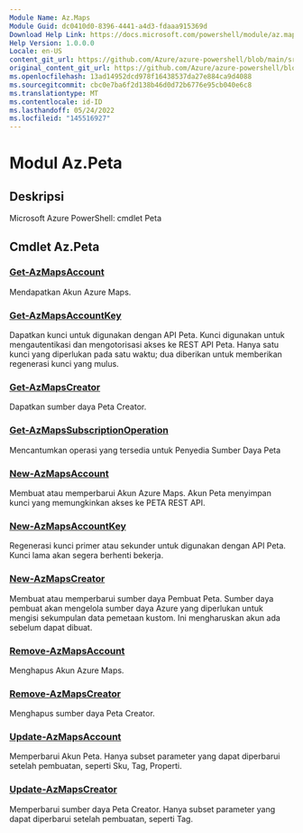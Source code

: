```yaml
---
Module Name: Az.Maps
Module Guid: dc0410d0-8396-4441-a4d3-fdaaa915369d
Download Help Link: https://docs.microsoft.com/powershell/module/az.maps
Help Version: 1.0.0.0
Locale: en-US
content_git_url: https://github.com/Azure/azure-powershell/blob/main/src/Maps/help/Az.Maps.md
original_content_git_url: https://github.com/Azure/azure-powershell/blob/main/src/Maps/help/Az.Maps.md
ms.openlocfilehash: 13ad14952dcd978f16438537da27e884ca9d4088
ms.sourcegitcommit: cbc0e7ba6f2d138b46d0d72b6776e95cb040e6c8
ms.translationtype: MT
ms.contentlocale: id-ID
ms.lasthandoff: 05/24/2022
ms.locfileid: "145516927"
---
```

# Modul Az.Peta
## Deskripsi
Microsoft Azure PowerShell: cmdlet Peta

## Cmdlet Az.Peta
### [Get-AzMapsAccount](Get-AzMapsAccount.md)
Mendapatkan Akun Azure Maps.

### [Get-AzMapsAccountKey](Get-AzMapsAccountKey.md)
Dapatkan kunci untuk digunakan dengan API Peta.
Kunci digunakan untuk mengautentikasi dan mengotorisasi akses ke REST API Peta.
Hanya satu kunci yang diperlukan pada satu waktu; dua diberikan untuk memberikan regenerasi kunci yang mulus.

### [Get-AzMapsCreator](Get-AzMapsCreator.md)
Dapatkan sumber daya Peta Creator.

### [Get-AzMapsSubscriptionOperation](Get-AzMapsSubscriptionOperation.md)
Mencantumkan operasi yang tersedia untuk Penyedia Sumber Daya Peta

### [New-AzMapsAccount](New-AzMapsAccount.md)
Membuat atau memperbarui Akun Azure Maps.
Akun Peta menyimpan kunci yang memungkinkan akses ke PETA REST API.

### [New-AzMapsAccountKey](New-AzMapsAccountKey.md)
Regenerasi kunci primer atau sekunder untuk digunakan dengan API Peta.
Kunci lama akan segera berhenti bekerja.

### [New-AzMapsCreator](New-AzMapsCreator.md)
Membuat atau memperbarui sumber daya Pembuat Peta.
Sumber daya pembuat akan mengelola sumber daya Azure yang diperlukan untuk mengisi sekumpulan data pemetaan kustom.
Ini mengharuskan akun ada sebelum dapat dibuat.

### [Remove-AzMapsAccount](Remove-AzMapsAccount.md)
Menghapus Akun Azure Maps.

### [Remove-AzMapsCreator](Remove-AzMapsCreator.md)
Menghapus sumber daya Peta Creator.

### [Update-AzMapsAccount](Update-AzMapsAccount.md)
Memperbarui Akun Peta.
Hanya subset parameter yang dapat diperbarui setelah pembuatan, seperti Sku, Tag, Properti.

### [Update-AzMapsCreator](Update-AzMapsCreator.md)
Memperbarui sumber daya Peta Creator.
Hanya subset parameter yang dapat diperbarui setelah pembuatan, seperti Tag.


